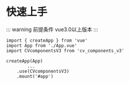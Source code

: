 # 快速上手
::: warning 前提条件
vue3.0以上版本
:::

```JS
import { createApp } from 'vue'
import App from './App.vue'
import CVcomponentsV3 from 'cv_components_v3'

createApp(App)
        ... 
    .use(CVcomponentsV3)
    .mount('#app')
```